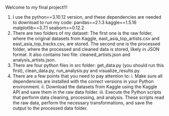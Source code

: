 Welcome to my final project!!!
1. I use the python==3.10.12 version, and these dependencies are needed to download to run my code: 
    pandas==2.1.3
    kaggle==1.5.16
    matplotlib==3.7.1
    seaborn==0.12.2
2. There are two folders of my dataset: The first one is the raw folder, where the original datasets from Kaggle,     east_asia_top_artists.csv and east_asia_top_tracks.csv, are stored. The second one is the processed folder, where the processed and cleaned data is stored, likely in JSON format. It also contains two file: cleaned_artists.json and analysis_artists.json.
3. There are four python files in src folder: get_data.py (you should run this first), clean_data.py, run_analysis.py and visualize_results.py.
4. There are a few points that you need to pay attention to:
   i. Make sure all dependencies are installed with the correct versions in your Python environment.
   ii. Download the datasets from Kaggle using the Kaggle API and save them in the raw data folder.
   iii. Execute the Python scripts that perform data cleaning, processing, and analysis. These scripts read the raw data, perform the necessary transformations, and save the output to the processed data folder.
